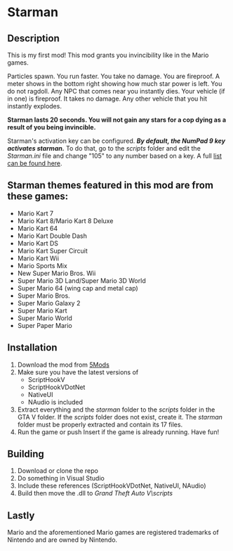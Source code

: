 # Starman

## Description
This is my first mod! This mod grants you invincibility like in the Mario games.

Particles spawn. You run faster. You take no damage. You are fireproof. A meter shows in the bottom right showing how much star power is left. You do not ragdoll. Any NPC that comes near you instantly dies. Your vehicle (if in one) is fireproof. It takes no damage. Any other vehicle that you hit instantly explodes.

**Starman lasts 20 seconds. You will not gain any stars for a cop dying as a result of you being invincible.**

Starman's activation key can be configured. ***By default, the NumPad 9 key activates starman.*** To do that, go to the *scripts* folder and edit the *Starman.ini* file and change "105" to any number based on a key. A full [list can be found here](http://cherrytree.at/misc/vk.htm).

## Starman themes featured in this mod are from these games:
*   Mario Kart 7
*   Mario Kart 8/Mario Kart 8 Deluxe
*   Mario Kart 64
*   Mario Kart Double Dash
*   Mario Kart DS
*   Mario Kart Super Circuit
*   Mario Kart Wii
*   Mario Sports Mix
*   New Super Mario Bros. Wii
*   Super Mario 3D Land/Super Mario 3D World
*   Super Mario 64 (wing cap and metal cap)
*   Super Mario Bros.
*   Super Mario Galaxy 2
*   Super Mario Kart
*   Super Mario World
*   Super Paper Mario

## Installation
1.  Download the mod from [5Mods](https://www.gta5-mods.com/scripts/starman-invincibility)
2.  Make sure you have the latest versions of
    *   ScriptHookV
    *   ScriptHookVDotNet
    *   NativeUI
    *   NAudio is included
3.  Extract everything and the *starman* folder to the *scripts* folder in the GTA V folder. If the *scripts* folder does not exist, create it. The *starman* folder must be properly extracted and contain its 17 files.
4.  Run the game or push Insert if the game is already running. Have fun!

## Building
1. Download or clone the repo
2. Do something in Visual Studio
3. Include these references (ScriptHookVDotNet, NativeUI, NAudio)
4. Build then move the .dll to *Grand Theft Auto V\scripts*

## Lastly
Mario and the aforementioned Mario games are registered trademarks of Nintendo and are owned by Nintendo.
